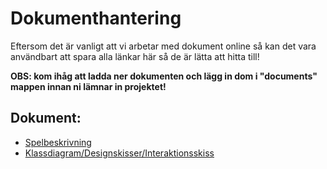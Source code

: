 # Dokumenthantering

Eftersom det är vanligt att vi arbetar med dokument online så kan det vara användbart att spara alla länkar här så de är lätta att hitta till!

**OBS: kom ihåg att ladda ner dokumenten och lägg in dom i "documents" mappen innan ni lämnar in projektet!**

## Dokument:

* [Spelbeskrivning](https://docs.google.com/document/d/19AFVxv8SWQ2aVKAXysz4SSzvWBu7HkIDtuhBW5W7uP0/edit?usp=sharing)
* [Klassdiagram/Designskisser/Interaktionsskiss](https://www.figma.com/file/waKhWKkQWa9f4XxRRwHY62/Slutprojekt-skiss?node-id=0%3A1)

